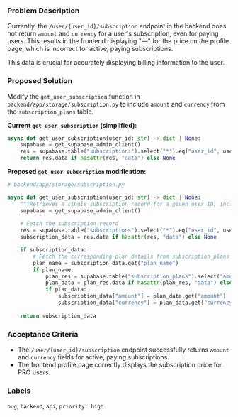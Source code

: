 ### Problem Description

Currently, the `/user/{user_id}/subscription` endpoint in the backend does not return `amount` and `currency` for a user's subscription, even for paying users. This results in the frontend displaying "—" for the price on the profile page, which is incorrect for active, paying subscriptions.

This data is crucial for accurately displaying billing information to the user.

### Proposed Solution

Modify the `get_user_subscription` function in `backend/app/storage/subscription.py` to include `amount` and `currency` from the `subscription_plans` table.

**Current `get_user_subscription` (simplified):**
```python
async def get_user_subscription(user_id: str) -> dict | None:
    supabase = get_supabase_admin_client()
    res = supabase.table("subscriptions").select("*").eq("user_id", user_id).maybe_single().execute()
    return res.data if hasattr(res, "data") else None
```

**Proposed `get_user_subscription` modification:**
```python
# backend/app/storage/subscription.py

async def get_user_subscription(user_id: str) -> dict | None:
    """Retrieves a single subscription record for a given user ID, including plan details."""
    supabase = get_supabase_admin_client()
    
    # Fetch the subscription record
    res = supabase.table("subscriptions").select("*").eq("user_id", user_id).maybe_single().execute()
    subscription_data = res.data if hasattr(res, "data") else None

    if subscription_data:
        # Fetch the corresponding plan details from subscription_plans table
        plan_name = subscription_data.get("plan_name")
        if plan_name:
            plan_res = supabase.table("subscription_plans").select("amount", "currency").eq("name", plan_name).maybe_single().execute()
            plan_data = plan_res.data if hasattr(plan_res, "data") else None
            if plan_data:
                subscription_data["amount"] = plan_data.get("amount")
                subscription_data["currency"] = plan_data.get("currency")
    
    return subscription_data
```

### Acceptance Criteria

- The `/user/{user_id}/subscription` endpoint successfully returns `amount` and `currency` fields for active, paying subscriptions.
- The frontend profile page correctly displays the subscription price for PRO users.

### Labels

`bug`, `backend`, `api`, `priority: high`
